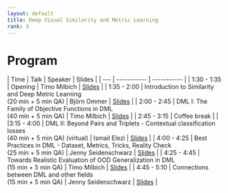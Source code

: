 ```yaml
---
layout: default
title: Deep Visual Similarity and Metric Learning
rank: 3
---
```

# Program

| Time | Talk | Speaker | Slides |
| --- | ----------- | ----------- |
| 1:30 - 1:35 | Opening  | Timo Milbich | [Slides](Talks/01_cvpr22_tutorial_opening.pdf) |
| 1:35 - 2:00 | Introduction to Similarity and Deep Metric Learning   <br /> (20 min + 5 min QA) | Björn Ommer | [Slides](Talks/02_DML_tutorial_BjornOmmer_.pdf) |
| 2:00 - 2:45 | DML I: The Family of Objective Functions in DML <br /> (40 min + 5 min QA) | Timo Milbich | [Slides](Talks/03_cvpr22_tutorial_DML_objective_functions.pdf) |
| 2:45 - 3:15 | Coffee break | |
|3:15 - 4:00 | DML II: Beyond Pairs and Triplets - Contextual classification losses <br /> (40 min + 5 min QA) (virtual) | Ismail Elezi | [Slides](Talks/04_DML_tutorial_talk.pdf) |
| 4:00 - 4:25 | Best Practices in DML - Dataset, Metrics, Tricks, Reality Check <br /> (25 min + 5 min QA) | Jenny Seidenschwarz | [Slides](Talks/05_cvp222_tutorial_DML_best_practice_DML.pdf) |
| 4:25 - 4:45  | Towards Realistic Evaluation of OOD Generalization in DML <br /> (15 min + 5 min QA) | Timo Milbich | [Slides](Talks/06_cvpr22_tutorial_Eval_OOD.pdf) |
| 4:45 - 5:10 | Connections between DML and other fields  <br /> (15 min + 5 min QA)  | Jenny Seidenschwarz | [Slides](Talks/07_cvp222_tutorial_DML_connections_to_other_fields.pdf) |




